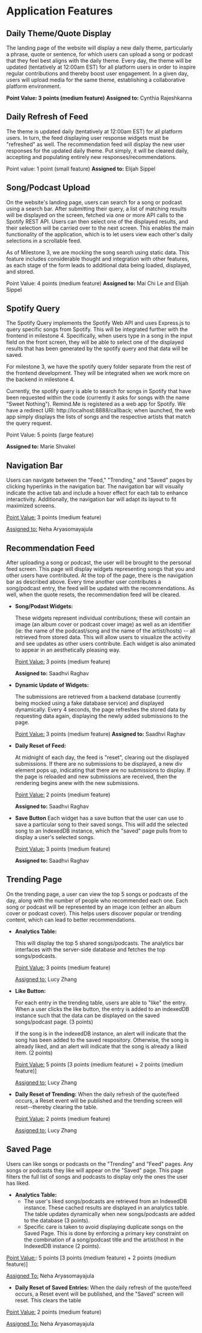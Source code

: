 # Application Features

## Daily Theme/Quote Display

The landing page of the website will display a new daily theme, particularly a phrase, quote or sentence, for which users can upload a song or podcast that they feel best aligns with the daily theme. Every day, the theme will be updated (tentatively at 12:00am EST) for all platform users in order to inspire regular contributions and thereby boost user engagement. In a given day, users will upload media for the same theme, establishing a collaborative platform environment.

**Point Value: 3 points (medium feature)**
**Assigned to:** Cynthia Rajeshkanna

## Daily Refresh of Feed

The theme is updated daily (tentatively at 12:00am EST) for all platform users. In turn, the feed displaying user response widgets must be "refreshed" as well. The recommendation feed will display the new user responses for the updated daily theme. Put simply, it will be cleared daily, accepting and populating entirely new responses/recommendations.

Point value: 1 point (small feature)
**Assigned to:** Elijah Sippel

## Song/Podcast Upload

On the website's landing page, users can search for a song or podcast using a search bar. After submitting their query, a list of matching results will be displayed on the screen, fetched via one or more API calls to the Spotify REST API. Users can then select one of the displayed results, and their selection will be carried over to the next screen. This enables the main functionality of the application, which is to let users view each other's daily selections in a scrollable feed.

As of Milestone 3, we are mocking the song search using static data. This feature includes considerable thought and integration with other features, as each stage of the form leads to additional data being loaded, displayed, and stored.

Point Value: 4 points (medium feature)
**Assigned to:** Mai Chi Le and Elijah Sippel

## Spotify Query

The Spotify Query implements the Spotify Web API and uses Express.js to query specific songs from Spotify. This will be integrated further with the frontend in milestone 4. Specifically, when users type in a song in the input field on the front screen, they will be able to select one of the displayed results that has been generated by the spotify query and that data will be saved.

For milestone 3, we have the spotify query folder separate from the rest of the frontend development. They will be integrated when we work more on the backend in milestone 4.

Currently, the spotify query is able to search for songs in Spotify that have been requested within the code (currently it asks for songs with the name "Sweet Nothing"). Remind.Me is registered as a web app for Spotify. We have a redirect URI: http://localhost:8888/callback; when launched, the web app simply displays the lists of songs and the respective artists that match the query request.

Point Value: 5 points (large feature)

**Assigned to:** Marie Shvakel

## Navigation Bar 
Users can navigate between the "Feed," "Trending," and "Saved" pages by clicking hyperlinks in the navigation bar. The navigation bar will visually indicate the active tab and include a hover effect for each tab to enhance interactivity. Additionally, the navigation bar will adapt its layout to fit maximized screens.

<ins>Point Value:</ins> 3 points (medium feature)

<ins>Assigned to:</ins> Neha Aryasomayajula

## Recommendation Feed

After uploading a song or podcast, the user will be brought to the personal feed screen. This page will display widgets representing songs that you and other users have contributed. At the top of the page, there is the navigation bar as described above. Every time another user contributes a song/podcast entry, the feed will be updated with the recommendations. As well, when the quote resets, the recommendation feed will be cleared. 

- **Song/Podast Widgets:**

  These widgets represent individual contributions; these will contain an image (an album cover or podcast cover image) as well as an identifier (ie: the name of the podcast/song and the name of the artist/hosts) -- all retrieved from stored data. This will allow users to visualize the activity and see updates as other users contribute. Each widget is also animated to appear in an aesthetically pleasing way. 

  <ins>Point Value:</ins> 3 points (medium feature)

  **Assigned to:** Saadhvi Raghav

- **Dynamic Update of Widgets:**

  The submissions are retrieved from a backend database (currently being mocked using a fake database service) and displayed dynamically. Every 4 seconds, the page refreshes the stored data by requesting data again, displaying the newly added submissions to the page. 

  <ins>Point Value:</ins> 3 points (medium feature)
  **Assigned to:** Saadhvi Raghav

- **Daily Reset of Feed:**

  At midnight of each day, the feed is "reset", clearing out the displayed submissions. If there are no submissions to be displayed, a new div element pops up, indicating that there are no submissions to display. If the page is reloaded and new submissions are received, then the rendering begins anew with the new submissions. 

  <ins>Point Value:</ins> 2 points (medium feature)

  **Assigned to:** Saadhvi Raghav

- **Save Button**
  Each widget has a save button that the user can use to save a particular song to their saved songs. This will add the selected song to an IndexedDB instance, which the "saved" page pulls from to display a user's selected songs.

  <ins>Point Value:</ins> 3 points (medium feature)

  **Assigned to:** Saadhvi Raghav

## Trending Page
On the trending page, a user can view the top 5 songs or podcasts of the day, along with the number of people who recommended each one. Each song or podcast will be represented by an image icon (either an album cover or podcast cover). This helps users discover popular or trending content, which can lead to better recommendations.

- **Analytics Table:**
  
  This will display the top 5 shared songs/podcasts. The analytics bar interfaces with the server-side database and fetches the top songs/podcasts. 

  <ins>Point Value:</ins> 3 points (medium feature)
  
  <ins>Assigned to:</ins> Lucy Zhang

- **Like Button:**

  For each entry in the trending table, users are able to "like" the entry. When a user clicks the like button, the entry is added to an indexedDB instance such that the data can be displayed on the saved songs/podcast page.   (3 points)

  If the song is in the indexedDB instance, an alert will indicate that the song has been added to the saved respository. Otherwise, the song is already liked, and an alert will indicate that the song is already a liked        item. (2 points)

  <ins>Point Value:</ins> 5 points [3 points (medium feature) + 2 points (medium feature)]

  <ins>Assigned to:</ins> Lucy Zhang 

- **Daily Reset of Trending:**
  When the daily refresh of the quote/feed occurs, a Reset event will be published and the trending screen will reset--thereby clearing the table. 

  <ins>Point Value:</ins> 2 points (medium feature)

  <ins>Assigned to:</ins> Lucy Zhang 

## Saved Page
Users can like songs or podcasts on the "Trending" and "Feed" pages. Any songs or podcasts they like will appear on the "Saved" page. This page filters the full list of songs and podcasts to display only the ones the user has liked.

- **Analytics Table:**
  - The user's liked songs/podcasts are retrieved from an IndexedDB instance. These cached results are displayed in an analytics table. The table updates dynamically when new songs/podcasts are added to the database (3 points).
  - Specific care is taken to avoid displaying duplicate songs on the Saved Page. This is done by enforcing a primary key constraint on the combination of a song/podcast title and the artist/host in the IndexedDB instance (2 points).

<ins>Point Value:</ins>: 5 points [3 points (medium feature) + 2 points (medium feature)]
  
<ins>Assigned To:</ins> Neha Aryasomayajula


- **Daily Reset of Saved Entries:**
When the daily refresh of the quote/feed occurs, a Reset event will be published, and the "Saved" screen will reset. This clears the table

<ins>Point Value:</ins> 2 points (medium feature)

<ins>Assigned To:</ins> Neha Aryasomayajula


